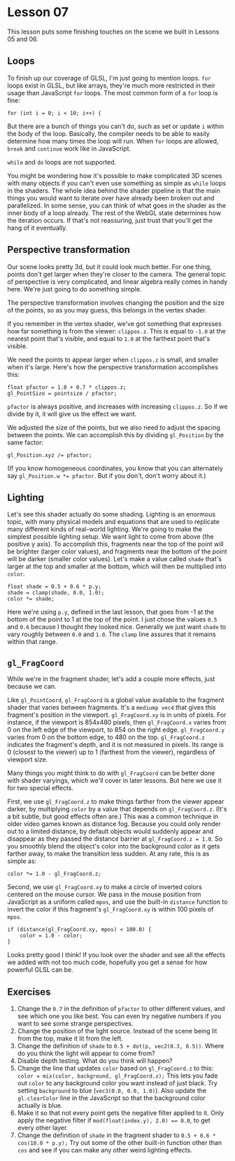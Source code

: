 # Lesson 07

This lesson puts some finishing touches on the scene we built in Lessons 05 and 06.

## Loops

To finish up our coverage of GLSL, I'm just going to mention loops. `for` loops exist in GLSL, but
like arrays, they're much more restricted in their usage than JavaScript `for` loops. The most
common form of a `for` loop is fine:

	for (int i = 0; i < 10; i++) {

But there are a bunch of things you can't do, such as set or update `i` within the body of the loop.
Basically, the compiler needs to be able to easily determine how many times the loop will run. When
`for` loops are allowed, `break` and `continue` work like in JavaScript.

`while` and `do` loops are not supported.

You might be wondering how it's possible to make complicated 3D scenes with many objects if you
can't even use something as simple as `while` loops in the shaders. The whole idea behind the shader
pipeline is that the main things you would want to iterate over have already been broken out and
parallelized. In some sense, you can think of what goes in the shader as the inner body of a loop
already. The rest of the WebGL state determines how the iteration occurs. If that's not reassuring,
just trust that you'll get the hang of it eventually.

## Perspective transformation

Our scene looks pretty 3d, but it could look much better. For one thing, points don't get larger
when they're closer to the camera. The general topic of perspective is very complicated, and linear
algebra really comes in handy here. We're just going to do something simple.

The perspective transformation involves changing the position and the size of the points, so as you
may guess, this belongs in the vertex shader.

If you remember in the vertex shader, we've got something that expresses how far something is from
the viewer: `clippos.z`. This is equal to `-1.0` at the nearest point that's visible, and equal to
`1.0` at the farthest point that's visible.

We need the points to appear larger when `clippos.z` is small, and smaller when it's large. Here's
how the perspective transformation accomplishes this:

	float pfactor = 1.0 + 0.7 * clippos.z;
	gl_PointSize = pointsize / pfactor;

`pfactor` is always positive, and increases with increasing `clippos.z`. So if we divide by it,
it will give us the effect we want.

We adjusted the size of the points, but we also need to adjust the spacing between the points. We
can accomplish this by dividing `gl_Position` by the same factor:

	gl_Position.xyz /= pfactor;

(If you know homogeneous coordinates, you know that you can alternately say
`gl_Position.w *= pfactor`. But if you don't, don't worry about it.)

## Lighting

Let's see this shader actually do some shading. Lighting is an enormous topic, with many physical
models and equations that are used to replicate many different kinds of real-world lighting. We're
going to make the simplest possible lighting setup. We want light to come from above (the positive
y axis). To accomplish this, fragments near the top of the point will be brighter (larger color
values), and fragments near the bottom of the point will be darker (smaller color values). Let's
make a value called `shade` that's larger at the top and smaller at the bottom, which will then be
multiplied into `color`.

	float shade = 0.5 + 0.6 * p.y;
	shade = clamp(shade, 0.0, 1.0);
	color *= shade;

Here we're using `p.y`, defined in the last lesson, that goes from -1 at the bottom of the point to
1 at the top of the point. I just chose the values `0.5` and `0.6` because I thought they looked
nice. Generally we just want `shade` to vary roughly between `0.0` and `1.0`. The `clamp` line
assures that it remains within that range.

## `gl_FragCoord`

While we're in the fragment shader, let's add a couple more effects, just because we can.

Like `gl_PointCoord`, `gl_FragCoord` is a global value available to the fragment shader that varies
between fragments. It's a `mediump vec4` that gives this fragment's position in the viewport.
`gl_FragCoord.xy` is in units of pixels. For instance, if the viewport is 854x480 pixels, then
`gl_FragCoord.x` varies from 0 on the left edge of the viewport, to 854 on the right edge.
`gl_FragCoord.y` varies from 0 on the bottom edge, to 480 on the top. `gl_FragCoord.z` indicates the
fragment's depth, and it is not measured in pixels. Its range is 0 (closest to the viewer) up to 1
(farthest from the viewer), regardless of viewport size.

Many things you might think to do with `gl_FragCoord` can be better done with shader varyings, which
we'll cover in later lessons. But here we use it for two special effects.

First, we use `gl_FragCoord.z` to make things farther from the viewer appear darker, by multiplying
`color` by a value that depends on `gl_FragCoord.z`. (It's a bit subtle, but good effects often
are.) This was a common technique in older video games known as distance fog. Because you could only
render out to a limited distance, by default objects would suddenly appear and disappear as they
passed the distance barrier at `gl_FragCoord.z = 1.0`. So you smoothly blend the object's color into
the background color as it gets farther away, to make the transition less sudden. At any rate, this
is as simple as:

	color *= 1.0 - gl_FragCoord.z;

Second, we use `gl_FragCoord.xy` to make a circle of inverted colors centered on the mouse cursor.
We pass in the mouse position from JavaScript as a uniform called `mpos`, and use the built-in
`distance` function to invert the color if this fragment's `gl_FragCoord.xy` is within 100 pixels of
`mpos`.

	if (distance(gl_FragCoord.xy, mpos) < 100.0) {
		color = 1.0 - color;
	}

Looks pretty good I think! If you look over the shader and see all the effects we added with not
too much code, hopefully you get a sense for how powerful GLSL can be.

## Exercises

1. Change the `0.7` in the definition of `pfactor` to other different values, and see which one you
like best. You can even try negative numbers if you want to see some strange perspectives.
1. Change the position of the light source. Instead of the scene being lit from the top, make it lit
from the left.
1. Change the definition of `shade` to `0.5 + dot(p, vec2(0.3, 0.5))`. Where do you think the light
will appear to come from?
1. Disable depth testing. What do you think will happen?
1. Change the line that updates `color` based on `gl_FragCoord.z` to this:
`color = mix(color, background, gl_FragCoord.z);` This lets you fade out `color` to any background
color you want instead of just black. Try setting `background` to blue (`vec3(0.0, 0.0, 1.0)`).
Also update the `gl.clearColor` line in the JavaScript so that the background color actually is
blue.
1. Make it so that not every point gets the negative filter applied to it. Only apply the negative
filter if `mod(float(index.y), 2.0) == 0.0`, to get every other layer.
1. Change the definition of `shade` in the fragment shader to `0.5 + 0.6 * cos(10.0 * p.y);`
Try out some of the other built-in function other than `cos` and see if you can make any other weird
lighting effects.

